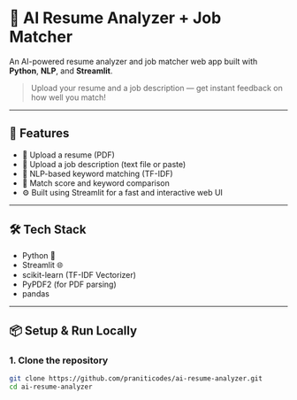 # 🧠 AI Resume Analyzer + Job Matcher

An AI-powered resume analyzer and job matcher web app built with **Python**, **NLP**, and **Streamlit**.

> Upload your resume and a job description — get instant feedback on how well you match!

---

## 🚀 Features

- 📄 Upload a resume (PDF)
- 📝 Upload a job description (text file or paste)
- 🧠 NLP-based keyword matching (TF-IDF)
- 💯 Match score and keyword comparison
- ⚙️ Built using Streamlit for a fast and interactive web UI

---

## 🛠️ Tech Stack

- Python 🐍
- Streamlit 🌐
- scikit-learn (TF-IDF Vectorizer)
- PyPDF2 (for PDF parsing)
- pandas

---

## 📦 Setup & Run Locally

### 1. Clone the repository

```bash
git clone https://github.com/praniticodes/ai-resume-analyzer.git
cd ai-resume-analyzer

